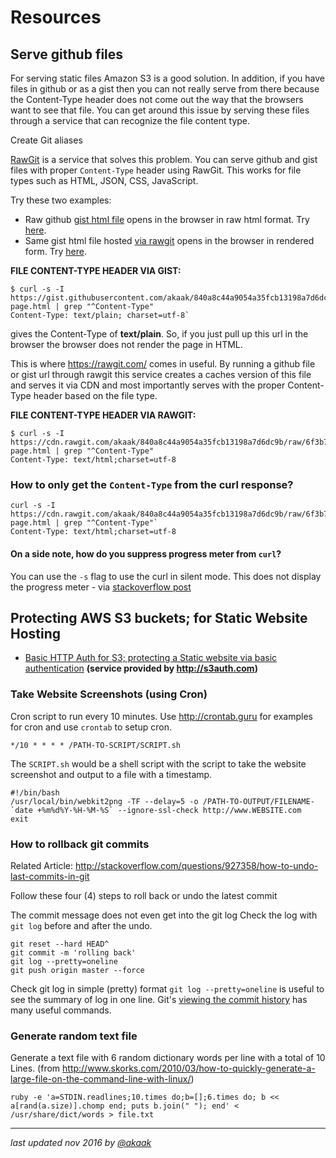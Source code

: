 # Resources

## Serve github files
For serving static files Amazon S3 is a good solution. In addition, if you have files in github or as a gist then you can not really serve from there because the Content-Type header does not come out the way that the browsers want to see that file. You can get around this issue by serving these files through a service that can recognize the file content type.

Create Git aliases


[RawGit](https://rawgit.com/) is a service that solves this problem. You can serve github and gist files with proper `Content-Type` header using RawGit. This works for file types such as HTML, JSON, CSS, JavaScript.

Try these two examples:
- Raw github [gist html file](https://gist.githubusercontent.com/akaak/840a8c44a9054a35fcb13198a7d6dc9b/raw/ac3423492386541a280892f711b11197c6f83687/simple-page.html) opens in the browser in raw html format. Try
[here](https://gist.githubusercontent.com/akaak/840a8c44a9054a35fcb13198a7d6dc9b/raw/ac3423492386541a280892f711b11197c6f83687/simple-page.html).
- Same gist html file hosted [via rawgit](https://cdn.rawgit.com/akaak/840a8c44a9054a35fcb13198a7d6dc9b/raw/6f3b746a534e8f456492568f67ca9acade0372c1/simple-page.html) opens in the browser in rendered form. Try [here](https://cdn.rawgit.com/akaak/840a8c44a9054a35fcb13198a7d6dc9b/raw/6f3b746a534e8f456492568f67ca9acade0372c1/simple-page.html).


**FILE CONTENT-TYPE HEADER VIA GIST:**

    $ curl -s -I https://gist.githubusercontent.com/akaak/840a8c44a9054a35fcb13198a7d6dc9b/raw/ac3423492386541a280892f711b11197c6f83687/simple-page.html | grep "^Content-Type"
    Content-Type: text/plain; charset=utf-8`

gives the Content-Type of **text/plain**. So, if you just pull up this url in the browser the browser does not render the page in HTML.

This is where <https://rawgit.com/> comes in useful. By running a github file or gist url through rawgit this service creates a caches version of this file and serves it via CDN and most importantly serves with the proper Content-Type header based on the file type.

**FILE CONTENT-TYPE HEADER VIA RAWGIT:**

    $ curl -s -I https://cdn.rawgit.com/akaak/840a8c44a9054a35fcb13198a7d6dc9b/raw/6f3b746a534e8f456492568f67ca9acade0372c1/simple-page.html | grep "^Content-Type"
    Content-Type: text/html;charset=utf-8

### How to only get the `Content-Type` from the curl response?
    curl -s -I https://cdn.rawgit.com/akaak/840a8c44a9054a35fcb13198a7d6dc9b/raw/6f3b746a534e8f456492568f67ca9acade0372c1/simple-page.html | grep "^Content-Type"`
    Content-Type: text/html;charset=utf-8

#### On a side note, how do you suppress progress meter from `curl`?

You can use the `-s` flag to use the curl in silent mode. This does not display the progress meter -
via [stackoverflow post](http://stackoverflow.com/questions/23675967/curl-show-content-type-only)


## Protecting AWS S3 buckets; for Static Website Hosting
- [Basic HTTP Auth for S3; protecting a Static website via basic authentication](http://www.yegor256.com/2014/04/21/s3-http-basic-auth.html)
 **(service provided by <http://s3auth.com>)**

### Take Website Screenshots (using Cron)

Cron script to run every 10 minutes. Use <http://crontab.guru> for examples for cron and use `crontab` to setup cron.

`*/10 * * * * /PATH-TO-SCRIPT/SCRIPT.sh`

The `SCRIPT.sh` would be a shell script with the script to take the website screenshot and output to a file with a timestamp.

```
#!/bin/bash
/usr/local/bin/webkit2png -TF --delay=5 -o /PATH-TO-OUTPUT/FILENAME-`date +%m%d%Y-%H-%M-%S` --ignore-ssl-check http://www.WEBSITE.com
exit
```

### How to rollback git commits
Related Article: <http://stackoverflow.com/questions/927358/how-to-undo-last-commits-in-git>

Follow these four (4) steps to roll back or undo the latest commit

The commit message does not even get into the git log
Check the log with `git log` before and after the undo.

```
git reset --hard HEAD^
git commit -m 'rolling back'
git log --pretty=oneline
git push origin master --force
```
Check git log in simple (pretty) format
`git log --pretty=oneline` is useful to see the summary of log in one line. Git's [viewing the commit history](https://git-scm.com/book/en/v2/Git-Basics-Viewing-the-Commit-History) has many useful commands.

### Generate random text file

Generate a text file with 6 random dictionary words per line with a total of 10 Lines.
(from <http://www.skorks.com/2010/03/how-to-quickly-generate-a-large-file-on-the-command-line-with-linux/>)

`ruby -e 'a=STDIN.readlines;10.times do;b=[];6.times do; b << a[rand(a.size)].chomp end; puts b.join(" "); end' < /usr/share/dict/words > file.txt`

----
*last updated nov 2016 by [@akaak](http://github.com/akaak)*
